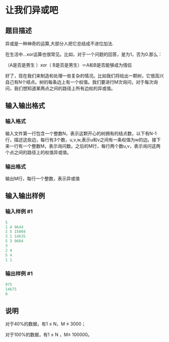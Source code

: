 # 让我们异或吧

## 题目描述

异或是一种神奇的运算,大部分人把它总结成不进位加法.

在生活中…xor运算也很常见。比如，对于一个问题的回答，是为1，否为0.那么：

（A是否是男生 ）xor（ B是否是男生）＝A和B是否能够成为情侣

好了，现在我们来制造和处理一些复杂的情况。比如我们将给出一颗树，它很高兴自己有N个结点。树的每条边上有一个权值。我们要进行M次询问，对于每次询问，我们想知道某两点之间的路径上所有边权的异或值。

## 输入输出格式

### 输入格式

输入文件第一行包含一个整数N，表示这颗开心的树拥有的结点数，以下有N-1行，描述这些边，每行有3个数，u,v,w,表示u和v之间有一条权值为w的边。接下来一行有一个整数M，表示询问数。之后的M行，每行两个数u,v，表示询问这两个点之间的路径上的权值异或值。

### 输出格式

输出M行，每行一个整数，表示异或值

## 输入输出样例

### 输入样例 #1

```cpp
5
1 4 9644
2 5 15004
3 1 14635
5 3 9684
3
2 4
5 4
1 1

```
### 输出样例 #1

```cpp
975
14675
0

```
## 说明

对于40%的数据，有1 ≤ N，M ≤ 3000；

对于100%的数据，有1 ≤ N ，M≤ 100000。

